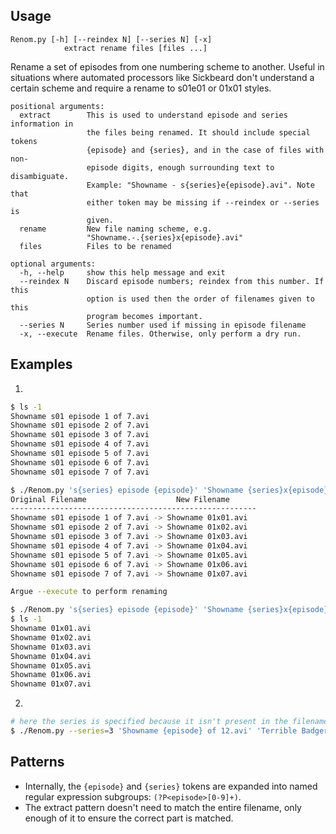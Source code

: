 Usage
-----

    Renom.py [-h] [--reindex N] [--series N] [-x]
                extract rename files [files ...]

Rename a set of episodes from one numbering scheme to another. Useful in
situations where automated processors like Sickbeard don't understand a
certain scheme and require a rename to s01e01 or 01x01 styles.

```
positional arguments:
  extract        This is used to understand episode and series information in
                 the files being renamed. It should include special tokens
                 {episode} and {series}, and in the case of files with non-
                 episode digits, enough surrounding text to disambiguate.
                 Example: "Showname - s{series}e{episode}.avi". Note that
                 either token may be missing if --reindex or --series is
                 given.
  rename         New file naming scheme, e.g.
                 "Showname.-.{series}x{episode}.avi"
  files          Files to be renamed

optional arguments:
  -h, --help     show this help message and exit
  --reindex N    Discard episode numbers; reindex from this number. If this
                 option is used then the order of filenames given to this
                 program becomes important.
  --series N     Series number used if missing in episode filename
  -x, --execute  Rename files. Otherwise, only perform a dry run.
```

Examples
--------

1.  

```bash
$ ls -1
Showname s01 episode 1 of 7.avi
Showname s01 episode 2 of 7.avi
Showname s01 episode 3 of 7.avi
Showname s01 episode 4 of 7.avi
Showname s01 episode 5 of 7.avi
Showname s01 episode 6 of 7.avi
Showname s01 episode 7 of 7.avi

$ ./Renom.py 's{series} episode {episode}' 'Showname {series}x{episode}.avi' *.avi
Original Filename                    New Filename      
-------------------------------------------------------
Showname s01 episode 1 of 7.avi -> Showname 01x01.avi
Showname s01 episode 2 of 7.avi -> Showname 01x02.avi
Showname s01 episode 3 of 7.avi -> Showname 01x03.avi
Showname s01 episode 4 of 7.avi -> Showname 01x04.avi
Showname s01 episode 5 of 7.avi -> Showname 01x05.avi
Showname s01 episode 6 of 7.avi -> Showname 01x06.avi
Showname s01 episode 7 of 7.avi -> Showname 01x07.avi

Argue --execute to perform renaming

$ ./Renom.py 's{series} episode {episode}' 'Showname {series}x{episode}.avi' *.avi --execute
$ ls -1
Showname 01x01.avi
Showname 01x02.avi
Showname 01x03.avi
Showname 01x04.avi
Showname 01x05.avi
Showname 01x06.avi
Showname 01x07.avi
```

2.  

```bash
# here the series is specified because it isn't present in the filename
$ ./Renom.py --series=3 'Showname {episode} of 12.avi' 'Terrible Badger {series}x{episode}.avi' *.avi
```

Patterns
--------

 - Internally, the `{episode}` and `{series}` tokens are expanded into named regular expression subgroups: `(?P<episode>[0-9]+)`.
 - The extract pattern doesn't need to match the entire filename, only enough of it to ensure the correct part is matched.